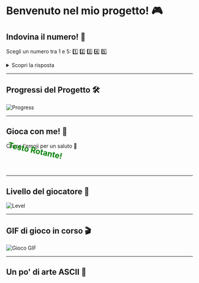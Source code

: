 # Benvenuto nel mio progetto! 🎮

## Indovina il numero! 🤔
Scegli un numero tra 1 e 5:
1️⃣  2️⃣  3️⃣  4️⃣  5️⃣

<details>
<summary>Scopri la risposta</summary>
Hai indovinato? Il numero era 3! 🎉
</details>

---

## Progressi del Progetto 🛠️
![Progress](https://progress-bar.dev/75/?title=Game%20in%20progress)

---

## Gioca con me! 🤩

Clicca l'emoji per un saluto 👋

<h2 style="color: green; animation: spin 2s linear infinite;">Testo Rotante!</h2>

<style>
@keyframes spin {
  0% { transform: rotate(0deg); }
  100% { transform: rotate(360deg); }
}
</style>

---

## Livello del giocatore 🚀
![Level](https://img.shields.io/badge/Level-1-brightgreen)

---

## GIF di gioco in corso 🎬
![Gioco GIF](https://media.giphy.com/media/l0HlNQ03J5JxX6lva/giphy.gif)

---

## Un po' di arte ASCII 🎨

